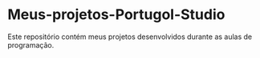 # Meus-projetos-Portugol-Studio
Este repositório contém meus projetos desenvolvidos durante as aulas de programação.
